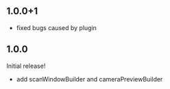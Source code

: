 ## 1.0.0+1
* fixed bugs caused by plugin

## 1.0.0
Initial release!
* add scanWindowBuilder and cameraPreviewBuilder

